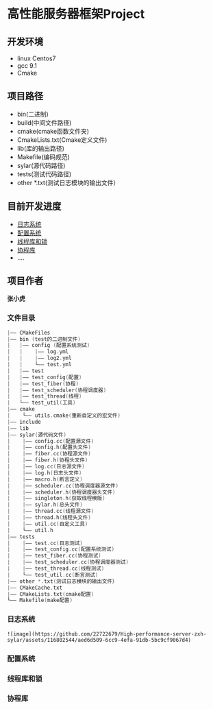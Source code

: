 # 高性能服务器框架Project

## 开发环境
  - linux Centos7
  - gcc 9.1
  - Cmake

## 项目路径
  - bin(二进制)
  - build(中间文件路径)
  - cmake(cmake函数文件夹)
  - CmakeLists.txt(Cmake定义文件)
  - lib(库的输出路径)
  - Makefile(编码规范)
  - sylar(源代码路径)
  - tests(测试代码路径)
  - other *.txt(测试日志模块的输出文件）

## 目前开发进度
  - [日志系统](#日志系统)
  - [配置系统](#配置系统)
  - [线程库和锁](#线程库和锁)
  - [协程库](#协程库)
  -   ....
## 项目作者
**张小虎**

### 文件目录
```C++
|—— CMakeFiles
|—— bin (test的二进制文件)
|   |—— config (配置系统测试)
|   |    |—— log.yml
|   |    |—— log2.yml
|   |    └—— test.yml
|   |—— test
|   |—— test_config(配置)
|   |—— test_fiber(协程)
|   |—— test_scheduler(协程调度器)
|   |—— test_thread(线程)
|   └—— test_util(工具)
|—— cmake
|    └—— utils.cmake(重新自定义的宏文件)
|—— include
|—— lib
|—— sylar(源代码文件)
|    |—— config.cc(配置源文件)
|    |—— config.h(配置头文件)
|    |—— fiber.cc(协程源文件)
|    |—— fiber.h(协程头文件)
|    |—— log.cc(日志源文件)
|    |—— log.h(日志头文件)
|    |—— macro.h(断言定义)
|    |—— scheduler.cc(协程调度器源文件)
|    |—— scheduler.h(协程调度器头文件)
|    |—— singleton.h(获取线程模版)
|    |—— sylar.h(总头文件)
|    |—— thread.cc(线程源文件)
|    |—— thread.h(线程头文件)
|    |—— util.cc(自定义工具)
|    └—— util.h
|—— tests
|    |—— test.cc(日志测试)
|    |—— test_config.cc(配置系统测试)
|    |—— test_fiber.cc(协程测试)
|    |—— test_scheduler.cc(协程调度器测试)
|    |—— test_thread.cc(线程测试)
|    └—— test_util.cc(断言测试)
|—— other *.txt(测试日志模块的输出文件）
|—— CMakeCache.txt
|—— CMakeLists.txt(cmake配置)
└—— Makefile(make配置)
```

### 日志系统
    ![image](https://github.com/22722679/High-performance-server-zxh-sylar/assets/116802544/aed6d509-6cc9-4efa-91db-5bc9cf9067d4)

### 配置系统
### 线程库和锁
### 协程库












